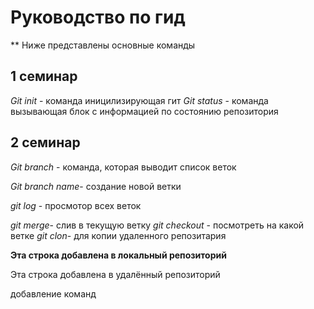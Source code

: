 # Руководство по гид

** Ниже представлены основные команды
##  1 семинар
*Git init* - команда иницилизирующая гит
*Git status* - команда вызывающая блок с информацией по состоянию репозитория
## 2 семинар

*Git branch* - команда, которая  выводит список веток

*Git branch name*- создание новой ветки

*git log* - просмотор всех веток


*git merge*- слив в текущую ветку
*git checkout* - посмотреть на какой ветке
*git clon*- для копии удаленного репозитария

 **Эта строка добавлена в локальный репозиторий**
 
 Эта строка добавлена в удалённый репозиторий
 
 добавление команд